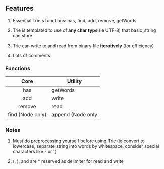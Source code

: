 ## Features

1. Essential Trie's functions: has, find, add, remove, getWords

2. Trie is templated to use of **any char type** (ie UTF-8) that basic_string can store

3. Trie can write to and read from binary file **iteratively** (for efficiency)

4. Lots of comments

### Functions
| Core               | Utility                    |
|:------------------:|---------------------------|
| has                | getWords                  |
| add                | write                     |                  |
| remove             | read                      |
| find (Node only)   | append (Node only         |

### Notes

1. Must do preprocessing yourself before using Trie (ie convert to lowercase,
separate string into words by whitespace, consider special characters like - or ')

2. (, ), and are * reserved as delimiter for read and write